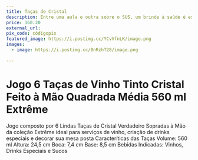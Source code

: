 ```yaml
---
title: Taças de Cristal
description: Entre uma aula e outra sobre o SUS, um brinde à saúde é essencial! Um jogo de taças útil para comemorar cada conquista. Para brindar as vitórias da vida a dois, nada melhor que taças de cristal elegantes. Um brinde a cada conquista e cada dia em que não queimarmos o jantar! Essas taças vão ser testemunhas de muitos brindes a vocês, amigos queridos, que tornaram nossa casa ainda mais especial.
price: 160.20
external_url: 
pix_code: códigopix
featured_image: https://i.postimg.cc/YCvVfnLK/image.png
images:
  - image: https://i.postimg.cc/BnRzhT28/image.png
   
---
```

# Jogo 6 Taças de Vinho Tinto Cristal Feito à Mão Quadrada Média 560 ml Extrême
Jogo composto por 6 Lindas Taças de Cristal Verdadeiro Sopradas à Mão da coleção Extrême ideal para serviços de vinho, criação de drinks especiais e decorar sua mesa posta
Caracteríticas das Taças
Volume: 560 ml
Altura: 24,5 cm
Boca: 7,4 cm
Base: 8,5 cm
Bebidas Indicadas: Vinhos, Drinks Especiais e Sucos
